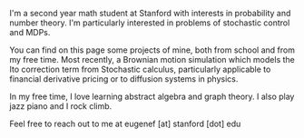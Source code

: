 I'm a second year math student at Stanford with interests in probability and number theory. I'm particularly interested in problems of stochastic control and MDPs.

You can find on this page some projects of mine, both from school and from my free time. Most recently, a Brownian motion simulation which models the Ito correction term from Stochastic calculus, particularly applicable to financial derivative pricing or to diffusion systems in physics. 

In my free time, I love learning abstract algebra and graph theory. I also play jazz piano and I rock climb. 

Feel free to reach out to me at eugenef [at] stanford [dot] edu




<!---
EugeneFrancisco/EugeneFrancisco is a ✨ special ✨ repository because its `README.md` (this file) appears on your GitHub profile.
You can click the Preview link to take a look at your changes.
--->
